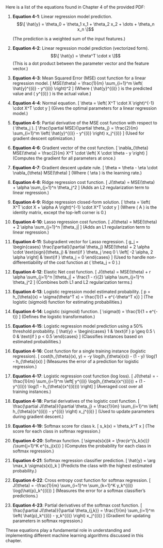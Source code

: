 Here is a list of the equations found in Chapter 4 of the provided PDF:

1. **Equation 4-1**: Linear regression model prediction.
   $$\[
   \hat{y} = \theta_0 + \theta_1 x_1 + \theta_2 x_2 + \dots + \theta_n x_n
   \]$$

   (The prediction is a weighted sum of the input features.)

3. **Equation 4-2**: Linear regression model prediction (vectorized form).
   $$\[
   \hat{y} = \theta^T \cdot x
   \]$$
   (This is a dot product between the parameter vector and the feature vector.)

4. **Equation 4-3**: Mean Squared Error (MSE) cost function for a linear regression model.
   \[
   MSE(\theta) = \frac{1}{m} \sum_{i=1}^m \left( \hat{y}^{(i)} - y^{(i)} \right)^2
   \]
   (Where \( \hat{y}^{(i)} \) is the predicted value and \( y^{(i)} \) is the actual value.)

5. **Equation 4-4**: Normal equation.
   \[
   \theta = \left( X^T \cdot X \right)^{-1} \cdot X^T \cdot y
   \]
   (Gives the optimal parameters for a linear regression model.)

6. **Equation 4-5**: Partial derivative of the MSE cost function with respect to \( \theta_j \).
   \[
   \frac{\partial MSE}{\partial \theta_j} = \frac{2}{m} \sum_{i=1}^m \left( \hat{y}^{(i)} - y^{(i)} \right) x_j^{(i)}
   \]
   (Used for gradient descent optimization.)

7. **Equation 4-6**: Gradient vector of the cost function.
   \[
   \nabla_{\theta} MSE(\theta) = \frac{2}{m} X^T \cdot \left( X \cdot \theta - y \right)
   \]
   (Computes the gradient for all parameters at once.)

8. **Equation 4-7**: Gradient descent update rule.
   \[
   \theta = \theta - \eta \cdot \nabla_{\theta} MSE(\theta)
   \]
   (Where \( \eta \) is the learning rate.)

9. **Equation 4-8**: Ridge regression cost function.
   \[
   J(\theta) = MSE(\theta) + \alpha \sum_{j=1}^n \theta_j^2
   \]
   (Adds an L2 regularization term to linear regression.)

10. **Equation 4-9**: Ridge regression closed-form solution.
   \[
   \theta = \left( X^T \cdot X + \alpha A \right)^{-1} \cdot X^T \cdot y
   \]
   (Where \( A \) is the identity matrix, except the top-left corner is 0.)

11. **Equation 4-10**: Lasso regression cost function.
    \[
    J(\theta) = MSE(\theta) + 2 \alpha \sum_{j=1}^n |\theta_j|
    \]
    (Adds an L1 regularization term to linear regression.)

12. **Equation 4-11**: Subgradient vector for Lasso regression.
    \[
    g_j = \begin{cases} 
    \frac{\partial}{\partial \theta_j} MSE(\theta) + 2 \alpha \cdot \text{sign}(\theta_j) & \text{if } \theta_j \neq 0 \\
    \left[ -2 \alpha, 2 \alpha \right] & \text{if } \theta_j = 0
    \end{cases}
    \]
    (Used to handle non-differentiability of the cost function at \( \theta_j = 0 \).)

13. **Equation 4-12**: Elastic Net cost function.
    \[
    J(\theta) = MSE(\theta) + r \alpha \sum_{j=1}^n |\theta_j| + \frac{1 - r}{2} \alpha \sum_{j=1}^n \theta_j^2
    \]
    (Combines both L1 and L2 regularization terms.)

14. **Equation 4-13**: Logistic regression model estimated probability.
    \[
    p = h_{\theta}(x) = \sigma(\theta^T x) = \frac{1}{1 + e^{-\theta^T x}}
    \]
    (The logistic (sigmoid) function for estimating probabilities.)

15. **Equation 4-14**: Logistic (sigmoid) function.
    \[
    \sigma(t) = \frac{1}{1 + e^{-t}}
    \]
    (Defines the logistic transformation.)

16. **Equation 4-15**: Logistic regression model prediction using a 50% threshold probability.
    \[
    \hat{y} = \begin{cases} 
    1 & \text{if } p \geq 0.5 \\
    0 & \text{if } p < 0.5
    \end{cases}
    \]
    (Classifies instances based on estimated probabilities.)

17. **Equation 4-16**: Cost function for a single training instance (logistic regression).
    \[
    cost(h_{\theta}(x), y) = -y \log(h_{\theta}(x)) - (1 - y) \log(1 - h_{\theta}(x))
    \]
    (Measures the error of a prediction for logistic regression.)

18. **Equation 4-17**: Logistic regression cost function (log loss).
    \[
    J(\theta) = -\frac{1}{m} \sum_{i=1}^m \left[ y^{(i)} \log(h_{\theta}(x^{(i)})) + (1 - y^{(i)}) \log(1 - h_{\theta}(x^{(i)})) \right]
    \]
    (Averaged cost over all training instances.)

19. **Equation 4-18**: Partial derivatives of the logistic cost function.
    \[
    \frac{\partial J(\theta)}{\partial \theta_j} = \frac{1}{m} \sum_{i=1}^m \left( h_{\theta}(x^{(i)}) - y^{(i)} \right) x_j^{(i)}
    \]
    (Used to update parameters during gradient descent.)

20. **Equation 4-19**: Softmax score for class k.
    \[
    s_k(x) = \theta_k^T x
    \]
    (The score for each class in softmax regression.)

21. **Equation 4-20**: Softmax function.
    \[
    \sigma(s(x))_k = \frac{e^{s_k(x)}}{\sum_{j=1}^K e^{s_j(x)}}
    \]
    (Computes the probability for each class in softmax regression.)

22. **Equation 4-21**: Softmax regression classifier prediction.
    \[
    \hat{y} = \arg \max_k \sigma(s(x))_k
    \]
    (Predicts the class with the highest estimated probability.)

23. **Equation 4-22**: Cross entropy cost function for softmax regression.
    \[
    J(\theta) = -\frac{1}{m} \sum_{i=1}^m \sum_{k=1}^K y_k^{(i)} \log(\hat{p}_k^{(i)})
    \]
    (Measures the error for a softmax classifier’s predictions.)

24. **Equation 4-23**: Partial derivatives of the softmax cost function.
    \[
    \frac{\partial J(\theta)}{\partial \theta_{j,k}} = \frac{1}{m} \sum_{i=1}^m \left( \hat{p}_k^{(i)} - y_k^{(i)} \right) x_j^{(i)}
    \]
    (Gradient for updating parameters in softmax regression.)

These equations play a fundamental role in understanding and implementing different machine learning algorithms discussed in this chapter.
